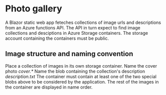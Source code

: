 
# Photo gallery

A Blazor static web app feteches collections of image urls and descriptions from an Azure functions API.
The API in turn expect to find image collections and desciptions in Azure Storage containers.
The storage account containing the containers must be public.

## Image structure and naming convention
Place a collection of images in its own storage container.
Name the cover photo _cover.*_
Name the blob containing the collection's description _description.txt_
The container must contain at least one of the two special blobs above to be considered by the application.
The rest of the images in the container are displayed in name order.
